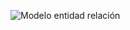 ![Modelo entidad relación](https://github.com/Hec7or-Uni/bbdd-pr-1/master/assets/entidadRelacion.jpg)